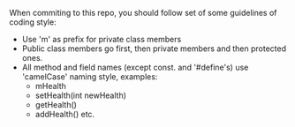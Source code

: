 When commiting to this repo, you should follow set of some guidelines of coding style:
* Use 'm' as prefix for private class members
* Public class members go first, then private members and then protected ones.
* All method and field names (except const. and '#define's) use 'camelCase' naming style, examples:
    * mHealth
    * setHealth(int newHealth)
    * getHealth()
    * addHealth()
    etc.